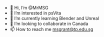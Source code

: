 - 👋 Hi, I’m @MrMSG
- 👀 I’m interested in psVita
- 🌱 I’m currently learning Blender and Unreal
- 💞️ I’m looking to collaborate in Canada
- 📫 How to reach me msgrant@tp.edu.sg

<!---
MrMSG/MrMSG is a ✨ special ✨ repository because its `README.md` (this file) appears on your GitHub profile.
You can click the Preview link to take a look at your changes.
--->
